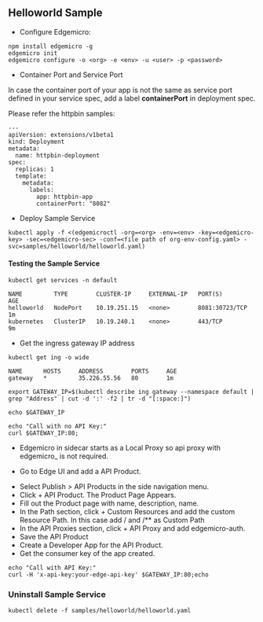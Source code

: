 
## Helloworld Sample

- Configure Edgemicro:
```
npm install edgemicro -g
edgemicro init
edgemicro configure -o <org> -e <env> -u <user> -p <password>
```
- Container Port and Service Port

In case the container port of your app is not the same as service port defined in your service spec, add a label **containerPort** in deployment spec. 

Please refer the httpbin samples:
```
---
apiVersion: extensions/v1beta1
kind: Deployment
metadata:
  name: httpbin-deployment
spec:
  replicas: 1
  template:
    metadata:
      labels:
        app: httpbin-app
        containerPort: "8082"

```

- Deploy Sample Service
```
kubectl apply -f <(edgemicroctl -org=<org> -env=<env> -key=<edgemicro-key> -sec=<edgemicro-sec> -conf=<file path of org-env-config.yaml> -svc=samples/helloworld/helloworld.yaml)
```

#### Testing the Sample Service

```
kubectl get services -n default
```

```
NAME         TYPE        CLUSTER-IP     EXTERNAL-IP   PORT(S)          AGE
helloworld   NodePort    10.19.251.15   <none>        8081:30723/TCP   1m
kubernetes   ClusterIP   10.19.240.1    <none>        443/TCP          9m
```

- Get the ingress gateway IP address

```
kubectl get ing -o wide
```
```
NAME      HOSTS     ADDRESS        PORTS     AGE
gateway   *         35.226.55.56   80        1m
```

```
export GATEWAY_IP=$(kubectl describe ing gateway --namespace default | grep "Address" | cut -d ':' -f2 | tr -d "[:space:]")

echo $GATEWAY_IP

echo "Call with no API Key:"
curl $GATEWAY_IP:80;
```

* Edgemicro in sidecar starts as a Local Proxy so api proxy with edgemicro_ is not required. 

* Go to Edge UI and add a API Product.

- Select Publish > API Products in the side navigation menu.
- Click + API Product. The Product Page Appears.
- Fill out the Product page with name, description, name.
- In the Path section, click + Custom Resources and add the custom Resource Path. In this case add / and /** as Custom Path
- In the API Proxies section, click  + API Proxy and add edgemicro-auth. 
- Save the API Product
- Create a Developer App for the API Product.
- Get the consumer key of the app created.

```
echo "Call with API Key:"
curl -H 'x-api-key:your-edge-api-key' $GATEWAY_IP:80;echo
```

### Uninstall Sample Service

```
kubectl delete -f samples/helloworld/helloworld.yaml
```


